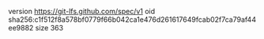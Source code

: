 version https://git-lfs.github.com/spec/v1
oid sha256:c1f512f8a578bf0779f66b042ca1e476d261617649fcab02f7ca79af44ee9882
size 363
